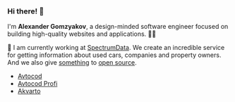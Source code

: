 ### Hi there! 👋

I'm **Alexander Gomzyakov**, <nobr>a design-minded</nobr> software engineer focused on building high-quality websites and applications. :technologist:

:oncoming_taxi: I am currently working at [SpectrumData](https://spectrumdata.ru). We create an incredible service for getting information about used cars, companies and property owners. And we also give [something](https://github.com/avtocod) to [open source](https://github.com/avto-dev).

- [Avtocod](https://avtocod.ru)
- [Avtocod Profi](https://profi.avtocod.ru)
- [Akvarto]([https://akvarto.ru)

<!-- 🌱 In my spare time, I developing a Q&amp;A service [Answeropedia](https://answeropedia.org/en/). It's like Wikipedia, only for questions and answers. It is an [*open source*](https://github.com/answeropedia) project. -->
